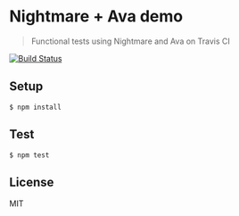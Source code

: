 # Nightmare + Ava demo
> Functional tests using Nightmare and Ava on Travis CI

[![Build Status](https://travis-ci.org/htanjo/nightmare-ava-demo.svg?branch=master)](https://travis-ci.org/htanjo/nightmare-ava-demo)

## Setup
```
$ npm install
```

## Test
```
$ npm test
```

## License
MIT
